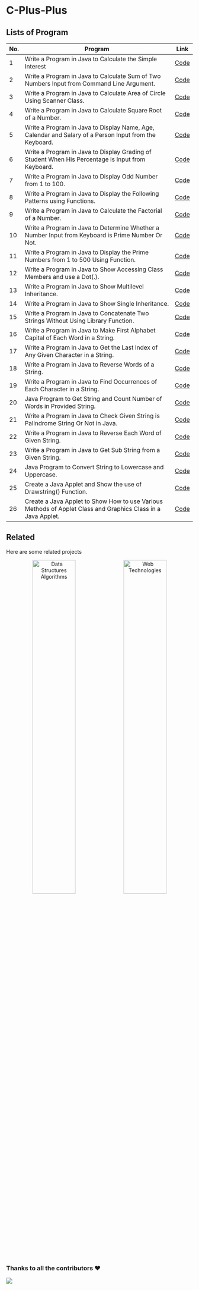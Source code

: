 # C-Plus-Plus
 

## Lists of Program

| No.| Program | Link |
| --- | --- | --- |
| 1 | Write a Program in Java to Calculate the Simple Interest | [Code](https://github.com/theakashshukla/Java/tree/main/Project%201)  |
| 2 | Write a Program in Java to Calculate  Sum  of  Two  Numbers  Input  from Command Line Argument. | [Code](https://github.com/theakashshukla/Java/tree/main/Project%202)  |
| 3 |	Write a Program in Java to Calculate Area of Circle Using Scanner Class. | [Code](https://github.com/theakashshukla/Java/tree/main/Project%203)  |
| 4 |	Write a Program in Java to Calculate Square Root of a Number. | [Code](https://github.com/theakashshukla/Java/tree/main/Project%204)   |
| 5 |	Write a Program in Java to Display Name, Age, Calendar and Salary of a Person Input from the Keyboard. | [Code](https://github.com/theakashshukla/Java/tree/main/Project%205) |
| 6 | Write a Program in Java to Display Grading of Student When His Percentage is Input from Keyboard. | [Code](https://github.com/theakashshukla/Java/tree/main/Project%206)  |
| 7 | Write a Program in Java to Display Odd Number from 1 to 100. | [Code](https://github.com/theakashshukla/Java/tree/main/Project%207)  |
| 8 | Write a Program in Java to Display the Following Patterns using Functions. | [Code](https://github.com/theakashshukla/Java/tree/main/Project%208)  |
| 9 | Write a Program in Java to Calculate the Factorial of a Number. | [Code](https://github.com/theakashshukla/Java/tree/main/Project%209) |
| 10 |	Write a Program in Java to Determine Whether a Number Input from Keyboard is Prime Number Or Not. | [Code](https://github.com/theakashshukla/Java/tree/main/Project%2010) |
| 11 |	Write a Program in Java to Display the Prime Numbers from 1 to 500 Using Function. | [Code](https://github.com/theakashshukla/Java/tree/main/Project%2011) |
| 12 |	Write a Program in Java to Show Accessing Class Members and use a Dot(.). | [Code](https://github.com/theakashshukla/Java/tree/main/Project%2012) |
| 13 |	Write a Program in Java to Show Multilevel Inheritance. | [Code](https://github.com/theakashshukla/Java/tree/main/Project%2013) |
| 14 |	Write a Program in Java to Show Single Inheritance. | [Code](https://github.com/theakashshukla/Java/tree/main/Project%2014) |
| 15 |	Write a Program in Java to Concatenate Two Strings Without Using Library Function. | [Code](https://github.com/theakashshukla/Java/tree/main/Project%2015) |
| 16 |	Write a Program in Java to Make First Alphabet Capital of Each Word in a String. | [Code](https://github.com/theakashshukla/Java/tree/main/Project%2016) |
| 17 | Write a Program in Java to Get the Last Index of Any Given Character in a String.  | [Code](https://github.com/theakashshukla/Java/tree/main/Project%2017)  |
| 18 |	Write a Program in Java to Reverse Words of a String. | [Code](https://github.com/theakashshukla/Java/tree/main/Project%2018) |
| 19 |	Write a Program in Java to Find Occurrences of Each Character in a String. | [Code](https://github.com/theakashshukla/Java/tree/main/Project%2019) |
| 20 |	Java Program to Get String and Count Number of Words in Provided String. | [Code](https://github.com/theakashshukla/Java/tree/main/Project%2020) |
| 21 |	Write a Program in Java to Check Given String is Palindrome String Or Not in Java. | [Code](https://github.com/theakashshukla/Java/tree/main/Project%2021) |
| 22 |	Write a Program in Java to Reverse Each Word of Given String. | [Code](https://github.com/theakashshukla/Java/tree/main/Project%2022) |
| 23 |	Write a Program in Java to Get Sub String from a Given String. | [Code](https://github.com/theakashshukla/Java/tree/main/Project%2023) |
| 24 | Java Program to Convert String to Lowercase and Uppercase. | [Code](https://github.com/theakashshukla/Java/tree/main/Project%2024) |
| 25 | Create a Java Applet and Show the use of Drawstring() Function. | [Code](https://github.com/theakashshukla/Java/tree/main/Project%2025) |
| 26 | Create a Java Applet to Show How to use Various Methods of Applet Class and Graphics Class in a Java Applet. | [Code](https://github.com/theakashshukla/Java/tree/main/Project%2026) |


## Related

Here are some related projects

<p align="center"> <a href="https://github.com/theakashshukla/Data-Structures-Algorithms.git/"><img width="48%" title="Data Structures Algorithms" src="https://github-readme-stats.vercel.app/api/pin/?username=theakashshukla&repo=Data-Structures-Algorithms&theme=dark"></a>
<a href="https://github.com/theakashshukla/Web-Technologies.git/"><img width="48%" title="Web Technologies" src="https://github-readme-stats.vercel.app/api/pin/?username=theakashshukla&repo=Web-Technologies&theme=dark"></a>
</p>

### Thanks to all the contributors ❤️
<a href = "https://github.com/theakashshukla/Python/graphs/contributors">
  <img src = "https://contrib.rocks/image?repo=theakashshukla/Java"/>
</a>
